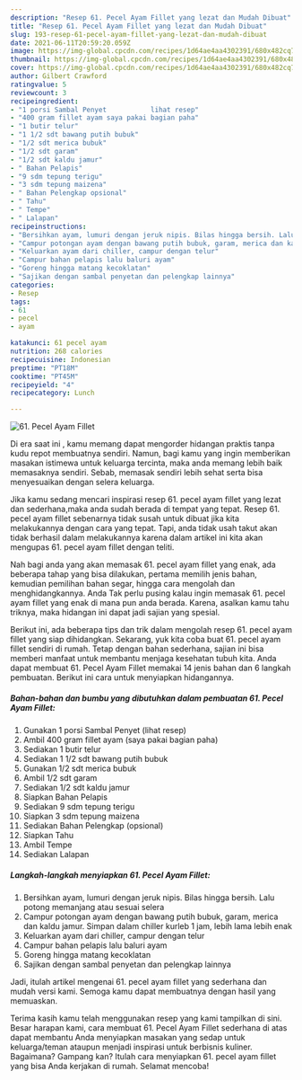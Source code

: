 ```yaml
---
description: "Resep 61. Pecel Ayam Fillet yang lezat dan Mudah Dibuat"
title: "Resep 61. Pecel Ayam Fillet yang lezat dan Mudah Dibuat"
slug: 193-resep-61-pecel-ayam-fillet-yang-lezat-dan-mudah-dibuat
date: 2021-06-11T20:59:20.059Z
image: https://img-global.cpcdn.com/recipes/1d64ae4aa4302391/680x482cq70/61-pecel-ayam-fillet-foto-resep-utama.jpg
thumbnail: https://img-global.cpcdn.com/recipes/1d64ae4aa4302391/680x482cq70/61-pecel-ayam-fillet-foto-resep-utama.jpg
cover: https://img-global.cpcdn.com/recipes/1d64ae4aa4302391/680x482cq70/61-pecel-ayam-fillet-foto-resep-utama.jpg
author: Gilbert Crawford
ratingvalue: 5
reviewcount: 3
recipeingredient:
- "1 porsi Sambal Penyet           lihat resep"
- "400 gram fillet ayam saya pakai bagian paha"
- "1 butir telur"
- "1 1/2 sdt bawang putih bubuk"
- "1/2 sdt merica bubuk"
- "1/2 sdt garam"
- "1/2 sdt kaldu jamur"
- " Bahan Pelapis"
- "9 sdm tepung terigu"
- "3 sdm tepung maizena"
- " Bahan Pelengkap opsional"
- " Tahu"
- " Tempe"
- " Lalapan"
recipeinstructions:
- "Bersihkan ayam, lumuri dengan jeruk nipis. Bilas hingga bersih. Lalu potong memanjang atau sesuai selera"
- "Campur potongan ayam dengan bawang putih bubuk, garam, merica dan kaldu jamur. Simpan dalam chiller kurleb 1 jam, lebih lama lebih enak"
- "Keluarkan ayam dari chiller, campur dengan telur"
- "Campur bahan pelapis lalu baluri ayam"
- "Goreng hingga matang kecoklatan"
- "Sajikan dengan sambal penyetan dan pelengkap lainnya"
categories:
- Resep
tags:
- 61
- pecel
- ayam

katakunci: 61 pecel ayam 
nutrition: 268 calories
recipecuisine: Indonesian
preptime: "PT18M"
cooktime: "PT45M"
recipeyield: "4"
recipecategory: Lunch

---
```



![61. Pecel Ayam Fillet](https://img-global.cpcdn.com/recipes/1d64ae4aa4302391/680x482cq70/61-pecel-ayam-fillet-foto-resep-utama.jpg)

Di era  saat ini , kamu memang dapat mengorder hidangan praktis tanpa kudu repot membuatnya sendiri. Namun, bagi kamu yang ingin memberikan masakan istimewa untuk keluarga tercinta, maka anda memang lebih baik memasaknya sendiri. Sebab, memasak sendiri lebih sehat serta bisa menyesuaikan dengan selera keluarga.

Jika kamu sedang mencari inspirasi resep 61. pecel ayam fillet yang lezat dan sederhana,maka anda sudah berada di tempat yang tepat. Resep 61. pecel ayam fillet  sebenarnya tidak susah untuk dibuat jika kita melakukannya dengan cara yang tepat. Tapi, anda tidak usah takut akan tidak berhasil dalam melakukannya 
karena dalam artikel ini kita akan mengupas 61. pecel ayam fillet dengan teliti.  



Nah bagi anda yang akan memasak 61. pecel ayam fillet yang enak, ada beberapa tahap yang bisa dilakukan, pertama memilih jenis bahan, kemudian pemilihan bahan segar, hingga cara mengolah dan menghidangkannya. Anda Tak perlu pusing kalau ingin memasak 61. pecel ayam fillet yang enak di mana pun anda berada. Karena, asalkan kamu  tahu triknya, maka hidangan ini dapat jadi sajian yang spesial.

Berikut ini, ada beberapa tips dan trik dalam mengolah resep 61. pecel ayam fillet yang siap dihidangkan. Sekarang, yuk kita coba buat 61. pecel ayam fillet sendiri di rumah. Tetap dengan bahan sederhana, sajian ini bisa memberi manfaat untuk membantu menjaga kesehatan tubuh kita. Anda dapat membuat 61. Pecel Ayam Fillet memakai 14 jenis bahan dan 6 langkah pembuatan. Berikut ini cara untuk menyiapkan hidangannya.

<!--inarticleads1-->

##### Bahan-bahan dan bumbu yang dibutuhkan dalam pembuatan 61. Pecel Ayam Fillet:

1. Gunakan 1 porsi Sambal Penyet           (lihat resep)
1. Ambil 400 gram fillet ayam (saya pakai bagian paha)
1. Sediakan 1 butir telur
1. Sediakan 1 1/2 sdt bawang putih bubuk
1. Gunakan 1/2 sdt merica bubuk
1. Ambil 1/2 sdt garam
1. Sediakan 1/2 sdt kaldu jamur
1. Siapkan  Bahan Pelapis
1. Sediakan 9 sdm tepung terigu
1. Siapkan 3 sdm tepung maizena
1. Sediakan  Bahan Pelengkap (opsional)
1. Siapkan  Tahu
1. Ambil  Tempe
1. Sediakan  Lalapan




<!--inarticleads2-->

##### Langkah-langkah menyiapkan 61. Pecel Ayam Fillet:

1. Bersihkan ayam, lumuri dengan jeruk nipis. Bilas hingga bersih. Lalu potong memanjang atau sesuai selera
1. Campur potongan ayam dengan bawang putih bubuk, garam, merica dan kaldu jamur. Simpan dalam chiller kurleb 1 jam, lebih lama lebih enak
1. Keluarkan ayam dari chiller, campur dengan telur
1. Campur bahan pelapis lalu baluri ayam
1. Goreng hingga matang kecoklatan
1. Sajikan dengan sambal penyetan dan pelengkap lainnya




Jadi, itulah artikel mengenai  61. pecel ayam fillet  yang sederhana dan mudah versi kami. Semoga kamu dapat membuatnya dengan hasil yang memuaskan. 

Terima kasih kamu telah menggunakan resep yang kami tampilkan di sini. Besar harapan kami, cara membuat  61. Pecel Ayam Fillet sederhana di atas dapat membantu Anda menyiapkan masakan yang sedap untuk keluarga/teman ataupun menjadi inspirasi untuk berbisnis kuliner. Bagaimana? Gampang kan? Itulah cara menyiapkan 61. pecel ayam fillet yang bisa Anda kerjakan di rumah. Selamat mencoba!

